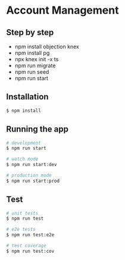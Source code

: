 # Account Management

## Step by step

- npm install objection knex
- npm install pg
- npx knex init -x ts
- npm run migrate
- npm run seed
- npm run start

## Installation

```bash
$ npm install
```

## Running the app

```bash
# development
$ npm run start

# watch mode
$ npm run start:dev

# production mode
$ npm run start:prod
```

## Test

```bash
# unit tests
$ npm run test

# e2e tests
$ npm run test:e2e

# test coverage
$ npm run test:cov
```
